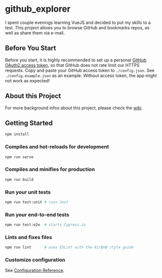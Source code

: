 # github_explorer
I spent couple evenings learning VueJS and decided to put my skills to a test.
This project allows you to browse GitHub and bookmarks repos, as well as share them via e-mail.

## Before You Start
Before you start, it is highly recommended to set up a personal
[GitHub OAuth2 access token](https://docs.github.com/en/free-pro-team@latest/rest/overview/other-authentication-methods#basic-authentication),
so that GitHub does not rate limit our HTTPS requests. Copy and paste your GitHub access token to `./config.json`.
See `./config.example.json` as an example. Without access token, the app might not work as expected!

## About this Project
For more background infos about this project, please check the [wiki](https://github.com/togiberlin/github_explorer/wiki).

## Getting Started
```bash
npm install
```

### Compiles and hot-reloads for development
```bash
npm run serve
```

### Compiles and minifies for production
```bash
npm run build
```

### Run your unit tests
```bash
npm run test:unit # runs Jest
```

### Run your end-to-end tests
```bash
npm run test:e2e  # starts Cypress.io
```

### Lints and fixes files
```bash
npm run lint      # uses ESLint with the AirBnB style guide
```

### Customize configuration
See [Configuration Reference](https://cli.vuejs.org/config/).
